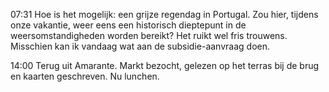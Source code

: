 07:31	Hoe is het mogelijk: een grijze regendag in Portugal. Zou hier, tijdens onze vakantie, weer eens een historisch dieptepunt in de weersomstandigheden worden bereikt? Het ruikt wel fris trouwens. Misschien kan ik vandaag wat aan de subsidie-aanvraag doen.

14:00	Terug uit Amarante. Markt bezocht, gelezen op het terras bij de brug en kaarten geschreven. Nu lunchen. 